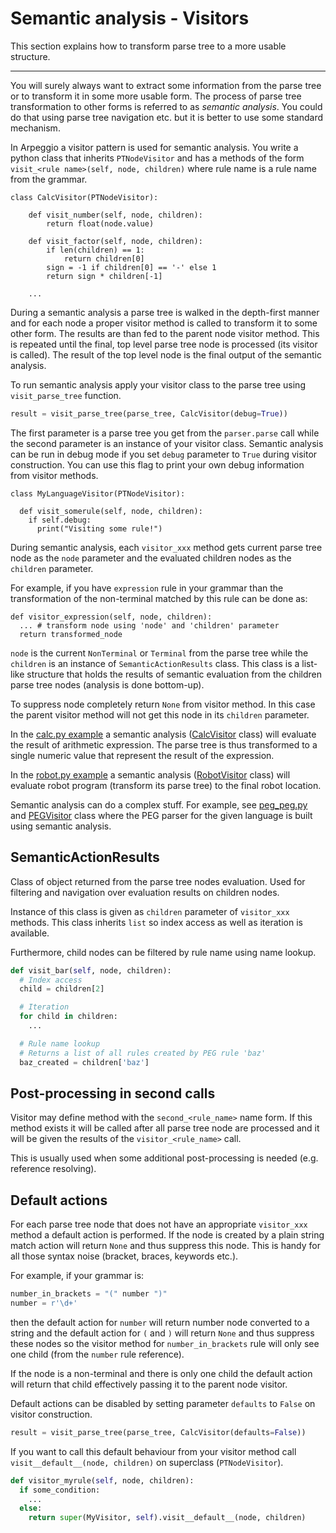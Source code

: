 # Semantic analysis - Visitors

This section explains how to transform parse tree to a more usable structure.

---

You will surely always want to extract some information from the parse tree or
to transform it in some more usable form.  The process of parse tree
transformation to other forms is referred to as *semantic analysis*.  You could
do that using parse tree navigation etc. but it is better to use some standard
mechanism.

In Arpeggio a visitor pattern is used for semantic analysis. You write a python
class that inherits `PTNodeVisitor` and has a methods of the form
`visit_<rule name>(self, node, children)` where rule name is a rule name from
the grammar.

    class CalcVisitor(PTNodeVisitor):

        def visit_number(self, node, children):
            return float(node.value)

        def visit_factor(self, node, children):
            if len(children) == 1:
                return children[0]
            sign = -1 if children[0] == '-' else 1
            return sign * children[-1]

        ...


During a semantic analysis a parse tree is walked in the depth-first manner and
for each node a proper visitor method is called to transform it to some other
form. The results are than fed to the parent node visitor method.  This is
repeated until the final, top level parse tree node is processed (its visitor is
called). The result of the top level node is the final output of the semantic
analysis.


To run semantic analysis apply your visitor class to the parse tree using
`visit_parse_tree` function.

```python
result = visit_parse_tree(parse_tree, CalcVisitor(debug=True))
```

The first parameter is a parse tree you get from the `parser.parse` call while
the second parameter is an instance of your visitor class. Semantic analysis can
be run in debug mode if you set `debug` parameter to `True` during visitor
construction. You can use this flag to print your own debug information from
visitor methods.

    class MyLanguageVisitor(PTNodeVisitor):

      def visit_somerule(self, node, children):
        if self.debug:
          print("Visiting some rule!")

During semantic analysis, each `visitor_xxx` method gets current parse tree node
as the `node` parameter and the evaluated children nodes as the `children`
parameter.

For example, if you have `expression` rule in your grammar than the
transformation of the non-terminal matched by this rule can be done as:

    def visitor_expression(self, node, children):
      ... # transform node using 'node' and 'children' parameter
      return transformed_node


`node` is the current `NonTerminal` or `Terminal` from the parse tree while the
`children` is an instance of `SemanticActionResults` class. This class is a
list-like structure that holds the results of semantic evaluation from the
children parse tree nodes (analysis is done bottom-up).

To suppress node completely return `None` from visitor method. In this case
the parent visitor method will not get this node in its `children` parameter.

In the [calc.py
example](https://github.com/igordejanovic/Arpeggio/blob/master/examples/calc/calc.py)
a semantic analysis
([CalcVisitor](https://github.com/igordejanovic/Arpeggio/blob/master/examples/calc/calc.py#L31)
class) will evaluate the result of arithmetic expression. The parse tree is thus
transformed to a single numeric value that represent the result of the
expression.

In the [robot.py
example](https://github.com/igordejanovic/Arpeggio/tree/master/examples/robot) a
semantic analysis
([RobotVisitor](https://github.com/igordejanovic/Arpeggio/blob/master/examples/robot/robot.py#L36)
class) will evaluate robot program (transform its parse tree) to the final robot
location.

Semantic analysis can do a complex stuff. For example, see
[peg_peg.py](https://github.com/igordejanovic/Arpeggio/blob/master/examples/peg_peg/peg_peg.py)
and
[PEGVisitor](https://github.com/igordejanovic/Arpeggio/blob/master/arpeggio/peg.py#L53)
class where the PEG parser for the given language is built using semantic
analysis.


## SemanticActionResults

Class of object returned from the parse tree nodes evaluation. Used for
filtering and navigation over evaluation results on children nodes.

Instance of this class is given as `children` parameter of `visitor_xxx`
methods.  This class inherits `list` so index access as well as iteration is
available.

Furthermore, child nodes can be filtered by rule name using name lookup.

```python
def visit_bar(self, node, children):
  # Index access
  child = children[2]

  # Iteration
  for child in children:
    ...

  # Rule name lookup
  # Returns a list of all rules created by PEG rule 'baz'
  baz_created = children['baz']
```

## Post-processing in second calls

Visitor may define method with the `second_<rule_name>` name form. If this
method exists it will be called after all parse tree node are processed and it
will be given the results of the `visitor_<rule_name>` call.

This is usually used when some additional post-processing is needed (e.g.
reference resolving).


## Default actions

For each parse tree node that does not have an appropriate `visitor_xxx`
method a default action is performed.  If the node is created by a plain string
match action will return `None` and thus suppress this node. This is handy
for all those syntax noise (bracket, braces, keywords etc.).

For example, if your grammar is:

```python
number_in_brackets = "(" number ")"
number = r'\d+'
```

then the default action for `number` will return number node converted to
a string and the default action for `(` and `)` will return `None` and thus
suppress these nodes so the visitor method for `number_in_brackets` rule will
only see one child (from the `number` rule reference).

If the node is a non-terminal and there is only one child the default action
will return that child effectively passing it to the parent node visitor.

Default actions can be disabled by setting parameter `defaults` to `False` on
visitor construction.

```python
result = visit_parse_tree(parse_tree, CalcVisitor(defaults=False))
```

If you want to call this default behaviour from your visitor method call
`visit__default__(node, children)` on superclass (`PTNodeVisitor`).

```python
def visitor_myrule(self, node, children):
  if some_condition:
    ...
  else:
    return super(MyVisitor, self).visit__default__(node, children)
```

